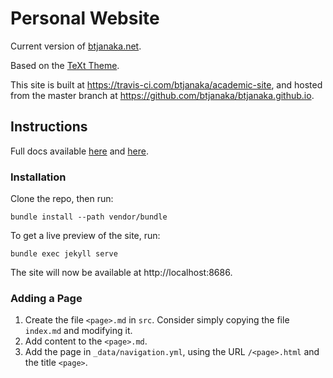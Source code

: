 # Personal Website

Current version of [btjanaka.net](https://btjanaka.net).

Based on the [TeXt Theme](https://tianqi.name/jekyll-TeXt-theme/test/).

This site is built at https://travis-ci.com/btjanaka/academic-site, and hosted
from the master branch at https://github.com/btjanaka/btjanaka.github.io.

## Instructions

Full docs available
[here](https://tianqi.name/jekyll-TeXt-theme/docs/en/quick-start) and
[here](https://jekyllrb.com).

### Installation

Clone the repo, then run:

```
bundle install --path vendor/bundle
```

To get a live preview of the site, run:

```
bundle exec jekyll serve
```

The site will now be available at http://localhost:8686.

### Adding a Page

1. Create the file `<page>.md` in `src`. Consider simply copying the file
   `index.md` and modifying it.
1. Add content to the `<page>.md`.
1. Add the page in `_data/navigation.yml`, using the URL `/<page>.html` and the
   title `<page>`.
